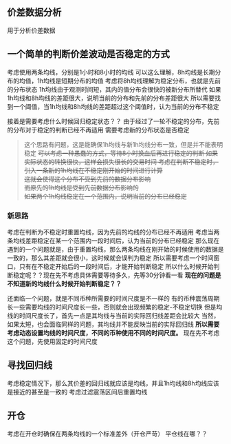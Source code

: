 ## 价差数据分析
用于分析价差数据

## 一个简单的判断价差波动是否稳定的方式
考虑使用两条均线，分别是1小时和8小时的均线
可以这么理解，8h均线是长期分布的均值，1h均线是短期分布的均值
考虑将8h均线理解为稳定分布，也就是先前的分布状态
1h均线由于观测时间短，其内的值分布会很快的被新分布所替代
如果1h均线和8h均线的差距很大，说明当前的分布和先前的分布差距很大
所以需要找到一个阈值，当1h均线和8h均线的差距超过这个阈值时，认为当前的分布不稳定

接着是需要考虑什么时候回归稳定状态？？
由于经过了一轮不稳定的分布，先前的分布对于稳定的判断已经不再适用
需要考虑新的分布状态是否稳定

> 这个思路有问题，这是能确保1h均线与新1h均线分布一致，但是并不能表明稳定
> ~~可以考虑一种愚蠢的方式，等待8小时换血后再进行稳定的判断
> 如果实际状态的转换很快，这样会损失很长的交易时间
> 考虑在判断不稳定时，引入一条新的1h均线在不稳定刚开始的时间进行计算  
> 这就会使得这个分布不受到先前的数据分布影响  
> 而原先的1h均线是受到先前数据分布影响的  
> 如果两个1h均线稳定在一个范围内，说明当前的分布已经稳定~~

### 新思路
考虑在判断为不稳定时重置均线，因为先前的均线的分布已经不再适用
考虑当两条均线差距稳定在某一个范围内一段时间后，认为当前的分布已经稳定
那么现在遇到的一个问题就是，由于重置均线，那么两条均线在刚开始的时候使用的数据是一致的，那么其差距就会很小，这时候就会误判为稳定
所以需要考虑一个时间窗口，只有在不稳定开始后的一段时间后，才能开始判断稳定
所以什么时候开始判断稳定呢？？现在先不考虑具体需要等待多久，先等30分钟看一看
**现在的问题是不知道新的均线什么时候开始判断稳定？？**

还面临一个问题，就是不同币种所需要的时间尺度是不一样的
有的币种震荡周期长一些需要均线的时间尺度长一些，否则就会出现频繁的稳定-不稳定切换
但是均线的时间尺度长了，首先一点是其均线与当前的实际回归线差距会比较大
当然，如果太短，也会面临同样的问题，其均线并不能反映当前的实际回归线
**所以需要考虑动态设置均线的时间尺度，不同的币种使用不同的时间尺度。**
现在先不考虑这个问题，先使用固定的时间尺度

## 寻找回归线
考虑稳定情况下，那么其价差的回归线就应该是均线，并且1h均线和8h均线应该是接近的甚至是一致的
考虑过滤震荡区间后重置均线

## 开仓
考虑在开仓时确保在两条均线的一个标准差外（开仓严苛）
平仓线在哪？？